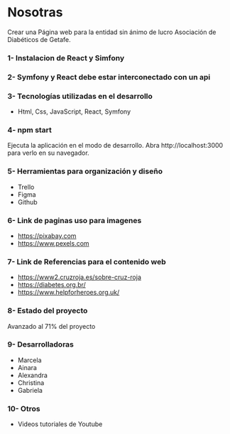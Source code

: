  # Nosotras
Crear una Página web para la entidad sin ánimo de lucro Asociación de Diabéticos de Getafe.
### 1-  Instalacion de React y Simfony
### 2- Symfony y React  debe estar interconectado con un api

### 3- Tecnologías utilizadas en el desarrollo
* Html, Css, JavaScript, React, Symfony 

### 4- npm start
Ejecuta la aplicación en el modo de desarrollo.
Abra http://localhost:3000 para verlo en su navegador. 

### 5- Herramientas para organización y diseño
* Trello
* Figma
* Github
### 6- Link de paginas uso para imagenes
* https://pixabay.com
* https://www.pexels.com

### 7- Link de Referencias para el contenido web
* https://www2.cruzroja.es/sobre-cruz-roja
* https://diabetes.org.br/
* https://www.helpforheroes.org.uk/
### 8- Estado del proyecto
   Avanzado al 71% del proyecto


### 9- Desarrolladoras
* Marcela 
* Ainara 
* Alexandra
* Christina
* Gabriela

### 10- Otros
* Videos tutoriales de Youtube
